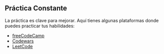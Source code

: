 ## Práctica Constante

La práctica es clave para mejorar. Aquí tienes algunas plataformas donde puedes practicar tus habilidades:

- [freeCodeCamp](https://www.freecodecamp.org/)
- [Codewars](https://www.codewars.com/)
- [LeetCode](https://leetcode.com/)
